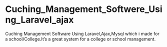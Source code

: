 # Cuching_Management_Softwere_Using_Laravel_ajax
 Cuching Management Software Using Laravel,Ajax,Mysql  which i made for a school/College.It’s a great system for a college or school management.
